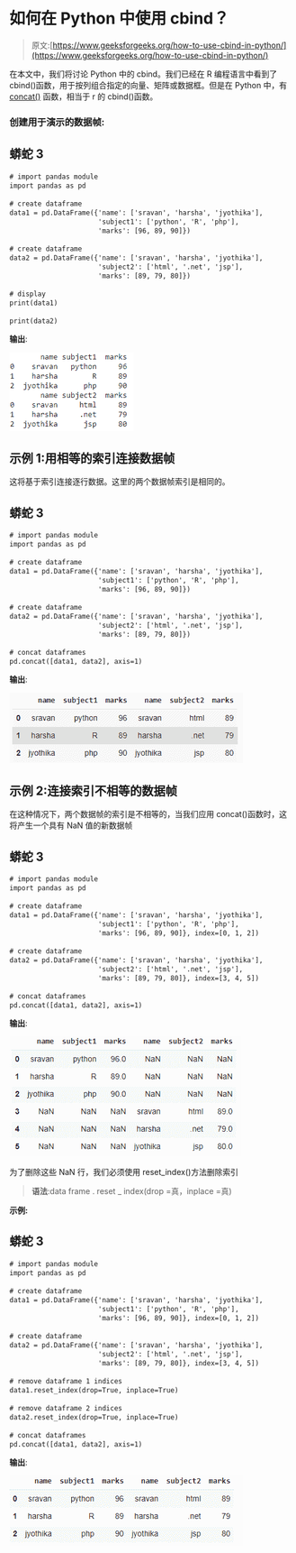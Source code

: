 # 如何在 Python 中使用 cbind？

> 原文:[https://www.geeksforgeeks.org/how-to-use-cbind-in-python/](https://www.geeksforgeeks.org/how-to-use-cbind-in-python/)

在本文中，我们将讨论 Python 中的 cbind。我们已经在 R 编程语言中看到了 cbind()函数，用于按列组合指定的向量、矩阵或数据框。但是在 Python 中，有 [concat()](https://www.geeksforgeeks.org/pandas-concat-function-in-python/) 函数，相当于 r 的 cbind()函数。

### 创建用于演示的数据帧:

## 蟒蛇 3

```
# import pandas module
import pandas as pd

# create dataframe
data1 = pd.DataFrame({'name': ['sravan', 'harsha', 'jyothika'],
                      'subject1': ['python', 'R', 'php'],
                      'marks': [96, 89, 90]})

# create dataframe
data2 = pd.DataFrame({'name': ['sravan', 'harsha', 'jyothika'],
                      'subject2': ['html', '.net', 'jsp'],
                      'marks': [89, 79, 80]})

# display
print(data1)

print(data2)
```

**输出**:

![](img/c7c6e783dd9d3b65c28aca0ceb4be049.png)

## 示例 1:用相等的索引连接数据帧

这将基于索引连接逐行数据。这里的两个数据帧索引是相同的。

## 蟒蛇 3

```
# import pandas module
import pandas as pd

# create dataframe
data1 = pd.DataFrame({'name': ['sravan', 'harsha', 'jyothika'],
                      'subject1': ['python', 'R', 'php'],
                      'marks': [96, 89, 90]})

# create dataframe
data2 = pd.DataFrame({'name': ['sravan', 'harsha', 'jyothika'],
                      'subject2': ['html', '.net', 'jsp'],
                      'marks': [89, 79, 80]})

# concat dataframes
pd.concat([data1, data2], axis=1)
```

**输出**:

![](img/60668972d5408ddb9df6bd7d7e40cea6.png)

## 示例 2:连接索引不相等的数据帧

在这种情况下，两个数据帧的索引是不相等的，当我们应用 concat()函数时，这将产生一个具有 NaN 值的新数据帧

## 蟒蛇 3

```
# import pandas module
import pandas as pd

# create dataframe
data1 = pd.DataFrame({'name': ['sravan', 'harsha', 'jyothika'],
                      'subject1': ['python', 'R', 'php'],
                      'marks': [96, 89, 90]}, index=[0, 1, 2])

# create dataframe
data2 = pd.DataFrame({'name': ['sravan', 'harsha', 'jyothika'],
                      'subject2': ['html', '.net', 'jsp'],
                      'marks': [89, 79, 80]}, index=[3, 4, 5])

# concat dataframes
pd.concat([data1, data2], axis=1)
```

**输出**:

![](img/103781d77a78081d39a1e1d14e951d5f.png)

为了删除这些 NaN 行，我们必须使用 reset_index()方法删除索引

> **语法**:data frame . reset _ index(drop =真，inplace =真)

**示例:**

## 蟒蛇 3

```
# import pandas module
import pandas as pd

# create dataframe
data1 = pd.DataFrame({'name': ['sravan', 'harsha', 'jyothika'],
                      'subject1': ['python', 'R', 'php'],
                      'marks': [96, 89, 90]}, index=[0, 1, 2])

# create dataframe
data2 = pd.DataFrame({'name': ['sravan', 'harsha', 'jyothika'],
                      'subject2': ['html', '.net', 'jsp'],
                      'marks': [89, 79, 80]}, index=[3, 4, 5])

# remove dataframe 1 indices
data1.reset_index(drop=True, inplace=True)

# remove dataframe 2 indices
data2.reset_index(drop=True, inplace=True)

# concat dataframes
pd.concat([data1, data2], axis=1)
```

**输出**:

![](img/d267415fd36b458eb37a4d04df0abd44.png)